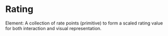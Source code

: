 # Rating

Element: A collection of rate points (primitive) to form a scaled rating value for both interaction and visual representation.